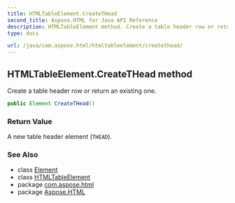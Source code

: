 ```yaml
---
title: HTMLTableElement.CreateTHead
second_title: Aspose.HTML for Java API Reference
description: HTMLTableElement method. Create a table header row or return an existing one
type: docs

url: /java/com.aspose.html/htmltableelement/createthead/
---
```

## HTMLTableElement.CreateTHead method

Create a table header row or return an existing one.

```java
public Element CreateTHead()
```

### Return Value

A new table header element (`THEAD`).

### See Also

* class [Element](../../../com.aspose.html.dom/element/)
* class [HTMLTableElement](../)
* package [com.aspose.html](../../../com.aspose.html/)
* package [Aspose.HTML](../../../)
